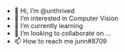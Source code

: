 - 👋 Hi, I’m @unthrived
- 👀 I’m interested in Computer Vision
- 🌱 I’m currently learning
- 💞️ I’m looking to collaborate on ...
- 📫 How to reach me junn#8709

<!---
unthrived/unthrived is a ✨ special ✨ repository because its `README.md` (this file) appears on your GitHub profile.
You can click the Preview link to take a look at your changes.
--->
